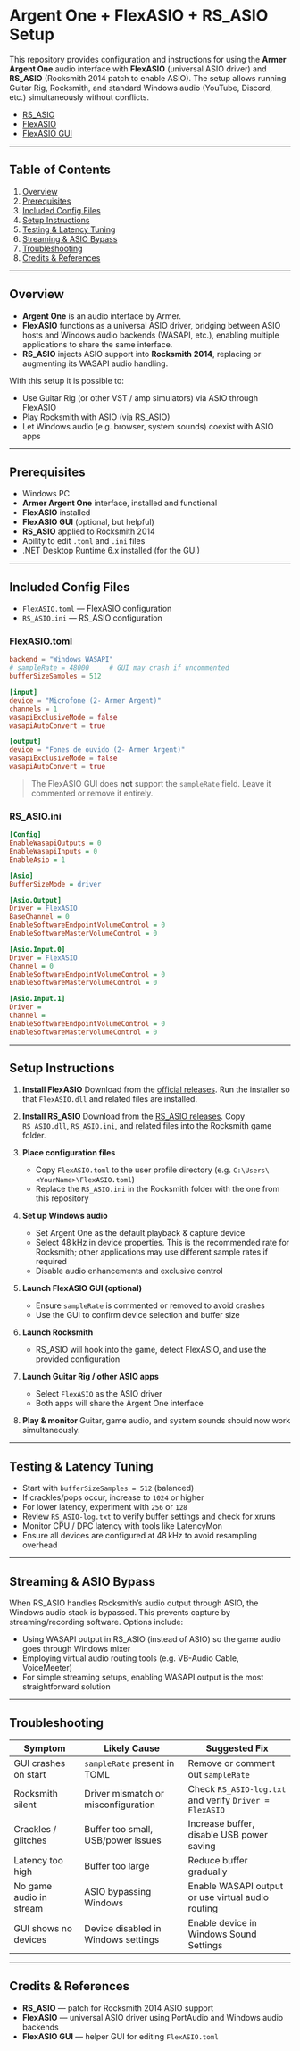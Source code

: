 # Argent One + FlexASIO + RS_ASIO Setup

This repository provides configuration and instructions for using the **Armer Argent One** audio interface with **FlexASIO** (universal ASIO driver) and **RS_ASIO** (Rocksmith 2014 patch to enable ASIO). The setup allows running Guitar Rig, Rocksmith, and standard Windows audio (YouTube, Discord, etc.) simultaneously without conflicts.

* [RS_ASIO](https://github.com/mdias/rs_asio)
* [FlexASIO](https://github.com/dechamps/FlexASIO)
* [FlexASIO GUI](https://github.com/flipswitchingmonkey/FlexASIO_GUI)

---

## Table of Contents

1. [Overview](#overview)
2. [Prerequisites](#prerequisites)
3. [Included Config Files](#included-config-files)
4. [Setup Instructions](#setup-instructions)
5. [Testing & Latency Tuning](#testing--latency-tuning)
6. [Streaming & ASIO Bypass](#streaming--asio-bypass)
7. [Troubleshooting](#troubleshooting)
8. [Credits & References](#credits--references)

---

## Overview

* **Argent One** is an audio interface by Armer.
* **FlexASIO** functions as a universal ASIO driver, bridging between ASIO hosts and Windows audio backends (WASAPI, etc.), enabling multiple applications to share the same interface.
* **RS_ASIO** injects ASIO support into **Rocksmith 2014**, replacing or augmenting its WASAPI audio handling.

With this setup it is possible to:

* Use Guitar Rig (or other VST / amp simulators) via ASIO through FlexASIO
* Play Rocksmith with ASIO (via RS_ASIO)
* Let Windows audio (e.g. browser, system sounds) coexist with ASIO apps

---

## Prerequisites

* Windows PC
* **Armer Argent One** interface, installed and functional
* **FlexASIO** installed
* **FlexASIO GUI** (optional, but helpful)
* **RS_ASIO** applied to Rocksmith 2014
* Ability to edit `.toml` and `.ini` files
* .NET Desktop Runtime 6.x installed (for the GUI)

---

## Included Config Files

* `FlexASIO.toml` — FlexASIO configuration
* `RS_ASIO.ini` — RS_ASIO configuration

### FlexASIO.toml

```toml
backend = "Windows WASAPI"
# sampleRate = 48000     # GUI may crash if uncommented
bufferSizeSamples = 512

[input]
device = "Microfone (2- Armer Argent)"
channels = 1
wasapiExclusiveMode = false
wasapiAutoConvert = true

[output]
device = "Fones de ouvido (2- Armer Argent)"
wasapiExclusiveMode = false
wasapiAutoConvert = true
```

> The FlexASIO GUI does **not** support the `sampleRate` field. Leave it commented or remove it entirely.

### RS_ASIO.ini

```ini
[Config]
EnableWasapiOutputs = 0
EnableWasapiInputs = 0
EnableAsio = 1

[Asio]
BufferSizeMode = driver

[Asio.Output]
Driver = FlexASIO
BaseChannel = 0
EnableSoftwareEndpointVolumeControl = 0
EnableSoftwareMasterVolumeControl = 0

[Asio.Input.0]
Driver = FlexASIO
Channel = 0
EnableSoftwareEndpointVolumeControl = 0
EnableSoftwareMasterVolumeControl = 0

[Asio.Input.1]
Driver =
Channel =
EnableSoftwareEndpointVolumeControl = 0
EnableSoftwareMasterVolumeControl = 0
```

---

## Setup Instructions

1. **Install FlexASIO**
   Download from the [official releases](https://github.com/dechamps/FlexASIO/releases/).
   Run the installer so that `FlexASIO.dll` and related files are installed.

2. **Install RS_ASIO**
   Download from the [RS_ASIO releases](https://github.com/mdias/rs_asio/releases/).
   Copy `RS_ASIO.dll`, `RS_ASIO.ini`, and related files into the Rocksmith game folder.

3. **Place configuration files**

   * Copy `FlexASIO.toml` to the user profile directory (e.g. `C:\Users\<YourName>\FlexASIO.toml`)
   * Replace the `RS_ASIO.ini` in the Rocksmith folder with the one from this repository

4. **Set up Windows audio**

   * Set Argent One as the default playback & capture device
   * Select 48 kHz in device properties. This is the recommended rate for Rocksmith; other applications may use different sample rates if required
   * Disable audio enhancements and exclusive control

5. **Launch FlexASIO GUI (optional)**

   * Ensure `sampleRate` is commented or removed to avoid crashes
   * Use the GUI to confirm device selection and buffer size

6. **Launch Rocksmith**

   * RS_ASIO will hook into the game, detect FlexASIO, and use the provided configuration

7. **Launch Guitar Rig / other ASIO apps**

   * Select `FlexASIO` as the ASIO driver
   * Both apps will share the Argent One interface

8. **Play & monitor**
   Guitar, game audio, and system sounds should now work simultaneously.

---

## Testing & Latency Tuning

* Start with `bufferSizeSamples = 512` (balanced)
* If crackles/pops occur, increase to `1024` or higher
* For lower latency, experiment with `256` or `128`
* Review `RS_ASIO-log.txt` to verify buffer settings and check for xruns
* Monitor CPU / DPC latency with tools like LatencyMon
* Ensure all devices are configured at 48 kHz to avoid resampling overhead

---

## Streaming & ASIO Bypass

When RS_ASIO handles Rocksmith’s audio output through ASIO, the Windows audio stack is bypassed. This prevents capture by streaming/recording software. Options include:

* Using WASAPI output in RS_ASIO (instead of ASIO) so the game audio goes through Windows mixer
* Employing virtual audio routing tools (e.g. VB-Audio Cable, VoiceMeeter)
* For simple streaming setups, enabling WASAPI output is the most straightforward solution

---

## Troubleshooting

| Symptom                 | Likely Cause                        | Suggested Fix                                          |
| ----------------------- | ----------------------------------- | ------------------------------------------------------ |
| GUI crashes on start    | `sampleRate` present in TOML        | Remove or comment out `sampleRate`                     |
| Rocksmith silent        | Driver mismatch or misconfiguration | Check `RS_ASIO-log.txt` and verify `Driver = FlexASIO` |
| Crackles / glitches     | Buffer too small, USB/power issues  | Increase buffer, disable USB power saving              |
| Latency too high        | Buffer too large                    | Reduce buffer gradually                                |
| No game audio in stream | ASIO bypassing Windows              | Enable WASAPI output or use virtual audio routing      |
| GUI shows no devices    | Device disabled in Windows settings | Enable device in Windows Sound Settings                |

---

## Credits & References

* **RS_ASIO** — patch for Rocksmith 2014 ASIO support
* **FlexASIO** — universal ASIO driver using PortAudio and Windows audio backends
* **FlexASIO GUI** — helper GUI for editing `FlexASIO.toml`
